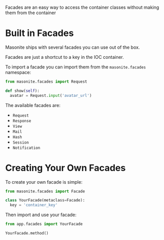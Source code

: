 Facades are an easy way to access the container classes without making them from the container

# Built in Facades

Masonite ships with several facades you can use out of the box.

Facades are just a shortcut to a key in the IOC container.

To import a facade you can import them from the `masonite.facades` namespace:

```python
from masonite.facades import Request

def show(self):
  avatar = Request.input('avatar_url')
```

The available facades are:

- `Request`
- `Response`
- `View`
- `Mail`
- `Hash`
- `Session`
- `Notification`

# Creating Your Own Facades

To create your own facade is simple:

```python
from masonite.facades import Facade

class YourFacade(metaclass=Facade):
  key = 'container_key'
```

Then import and use your facade:

```python
from app.facades import YourFacade

YourFacade.method()
```
